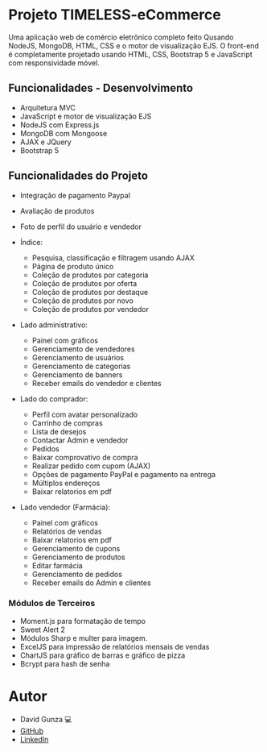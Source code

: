 # Projeto TIMELESS-eCommerce

Uma aplicação web de comércio eletrônico completo feito Qusando NodeJS, MongoDB, HTML, CSS e o motor de visualização EJS.
O front-end é completamente projetado usando HTML, CSS, Bootstrap 5 e JavaScript com responsividade móvel.
 

## Funcionalidades - Desenvolvimento

- Arquitetura MVC
- JavaScript e motor de visualização EJS
- NodeJS com Express.js
- MongoDB com Mongoose
- AJAX e JQuery
- Bootstrap 5

## Funcionalidades do Projeto
- Integração de pagamento Paypal
- Avaliação de produtos
- Foto de perfil do usuário  e vendedor 

- Índice:
  - Pesquisa, classificação e filtragem usando AJAX
  - Página de produto único
  - Coleção de produtos por categoria 
  - Coleção de produtos por oferta
  - Coleção de produtos por destaque
  - Coleção de produtos por novo
  - Coleção de produtos por vendedor 

- Lado administrativo:
  - Painel com gráficos
  - Gerenciamento de vendedores
  - Gerenciamento de usuários 
  - Gerenciamento de categorias
  - Gerenciamento de banners
  - Receber emails do vendedor e clientes

- Lado do comprador:
  - Perfil com avatar personalizado
  - Carrinho de compras
  - Lista de desejos
  - Contactar Admin e vendedor
  - Pedidos
  - Baixar comprovativo de compra
  - Realizar pedido com cupom (AJAX)
  - Opções de pagamento PayPal e pagamento na entrega
  - Múltiplos endereços
  - Baixar relatorios em pdf

- Lado vendedor (Farmácia):
  - Painel com gráficos
  - Relatórios de vendas
  - Baixar relatorios em pdf
  - Gerenciamento de cupons 
  - Gerenciamento de produtos
  - Editar farmácia
  - Gerenciamento de pedidos
  - Receber emails do Admin e clientes

### Módulos de Terceiros
- Moment.js para formatação de tempo
- Sweet Alert 2
- Módulos Sharp e multer para imagem.
- ExcelJS para impressão de relatórios mensais de vendas
- ChartJS para gráfico de barras e gráfico de pizza
- Bcrypt para hash de senha


# Autor
- David Gunza 💻
- [GitHub](https://github.com/davidgunza5)
- [LinkedIn](https://www.linkedin.com/in/david-gunza-650734295)